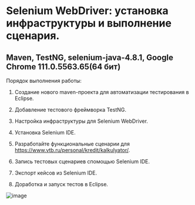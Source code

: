 # Selenium WebDriver: установка инфраструктуры и выполнение сценария.

## Maven, TestNG, selenium-java-4.8.1, Google Chrome 111.0.5563.65(64 бит)

Порядок выполнения работы:

1. Создание нового maven-проекта для автоматизации тестирования в Eclipse.

2. Добавление тестового фреймворка TestNG.

3. Настройка инфраструктуры для Selenium WebDriver.

4. Установка Selenium IDE.

5. Разработайте функциональные сценарии для https://www.vtb.ru/personal/kredit/kalkulyator/.

6. Запись тестовых сценариев спомощью Selenium IDE.

7. Экспорт кейсов из Selenium IDE.

8. Доработка и запуск тестов в Eclipse.

![image](https://user-images.githubusercontent.com/127390983/231823876-6c4c3a8d-0dad-4919-a38b-7fc2b4b569da.png)

